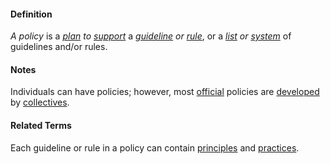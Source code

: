 #### Definition

*A policy* is a *[plan](https://github.com/gcassel/Modular-Organization-Terminology/blob/master/terms/plan.md) to [support](https://github.com/gcassel/Modular-Organization-Terminology/blob/master/terms/support.md)* a *[guideline](https://github.com/gcassel/Modular-Organizing-Terminology/blob/master/terms/guideline.md) or [rule](https://github.com/gcassel/Modular-Organizing-Terminology/blob/master/terms/rule.md)*, or a *[list](https://github.com/gcassel/Modular-Organization-Terminology/blob/master/terms/list.md) or [system](https://github.com/gcassel/Modular-Organization-Terminology/blob/master/terms/system.md)* of guidelines and/or rules.

#### Notes

Individuals can have policies; however, most [official](https://github.com/gcassel/Modular-Organizing-Terminology/blob/master/terms/official.md) policies are [developed](https://github.com/gcassel/Modular-Organizing-Terminology/blob/master/terms/develop.md) by [collectives](https://github.com/gcassel/Modular-Organizing-Terminology/blob/master/terms/collective.md).

#### Related Terms

Each guideline or rule in a policy can contain [principles](https://github.com/gcassel/Modular-Organizing-Terminology/blob/master/terms/principle.md) and  [practices](https://github.com/gcassel/Modular-Organizing-Terminology/blob/master/terms/practice.md). 
